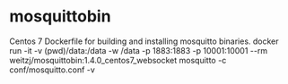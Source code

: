 mosquittobin
============
Centos 7 Dockerfile for building and installing mosquitto binaries.
docker run -it -v (pwd)/data:/data -w /data -p 1883:1883 -p 10001:10001 --rm weitzj/mosquittobin:1.4.0_centos7_websocket mosquitto -c conf/mosquitto.conf -v
